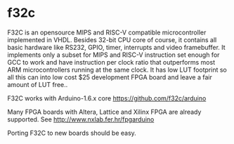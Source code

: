 # f32c

F32C is an opensource MIPS and RISC-V compatible microcontroller implemented in VHDL.
Besides 32-bit CPU core of course, it contains all basic hardware like RS232, GPIO, 
timer, interrupts and video framebuffer. It implements only a subset for MIPS and
RISC-V instruction set enough for GCC to work and have instruction per clock ratio
that outperforms most ARM microcontrollers running at the same clock.
It has low LUT footprint so all this can into low cost $25 development FPGA board
and leave a fair amount of LUT free..

F32C works with Arduino-1.6.x core https://github.com/f32c/arduino

Many FPGA boards with Altera, Lattice and Xilinx FPGA are already supported.
See http://www.nxlab.fer.hr/fpgarduino

Porting F32C to new boards should be easy.
